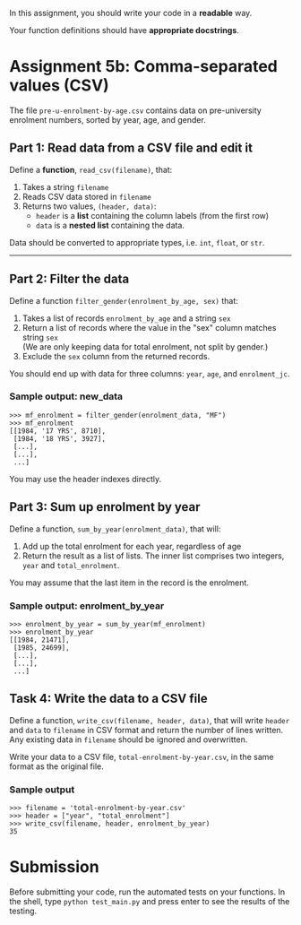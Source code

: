 In this assignment, you should write your code in a **readable** way.

Your function definitions should have **appropriate docstrings**.

# Assignment 5b: Comma-separated values (CSV)

The file `pre-u-enrolment-by-age.csv` contains data on pre-university enrolment numbers, sorted by year, age, and gender.

## Part 1: Read data from a CSV file and edit it

Define a **function**, `read_csv(filename)`, that:

1. Takes a string `filename`
2. Reads CSV data stored in `filename`
3. Returns two values, `(header, data)`:
   - `header` is a **list** containing the column labels (from the first row)
   - `data` is a **nested list** containing the data.

Data should be converted to appropriate types, i.e. `int`, `float`, or `str`.

----------

## Part 2: Filter the data

Define a function `filter_gender(enrolment_by_age, sex)` that:

1. Takes a list of records `enrolment_by_age` and a string `sex`
2. Return a list of records where the value in the "sex" column matches string `sex`  
(We are only keeping data for total enrolment, not split by gender.)
3. Exclude the `sex` column from the returned records.

You should end up with data for three columns: `year`, `age`, and `enrolment_jc`.

### Sample output: new_data

    >>> mf_enrolment = filter_gender(enrolment_data, "MF")
    >>> mf_enrolment
    [[1984, '17 YRS', 8710],
     [1984, '18 YRS', 3927],
     [...],
     [...],
     ...]

You may use the header indexes directly.

## Part 3: Sum up enrolment by year

Define a function, `sum_by_year(enrolment_data)`, that will:

1. Add up the total enrolment for each year, regardless of age
2. Return the result as a list of lists. The inner list comprises two integers, `year` and `total_enrolment`.

You may assume that the last item in the record is the enrolment.

### Sample output: enrolment_by_year

    >>> enrolment_by_year = sum_by_year(mf_enrolment)
    >>> enrolment_by_year
    [[1984, 21471],
     [1985, 24699],
     [...],
     [...],
     ...]

## Task 4: Write the data to a CSV file

Define a function, `write_csv(filename, header, data)`, that will write `header` and `data` to `filename` in CSV format and return the number of lines written. Any existing data in `filename` should be ignored and overwritten.

Write your data to a CSV file, `total-enrolment-by-year.csv`, in the same format as the original file.

### Sample output

    >>> filename = 'total-enrolment-by-year.csv'
    >>> header = ["year", "total_enrolment"]
    >>> write_csv(filename, header, enrolment_by_year)
    35

# Submission

Before submitting your code, run the automated tests on your functions. In the shell, type `python test_main.py` and press enter to see the results of the testing.

